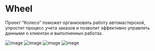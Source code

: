 # Wheel
Проект “Колесо” поможет организовать работу автомастерской, упростит процесс учета заказов и позволит эффективно управлять данными о клиентах и выполненных работах.

![image](https://github.com/user89986/Wheel/assets/167529891/32b4e1f1-b7aa-42d9-99f1-0605f3f1b12f)
![image](https://github.com/user89986/Wheel/assets/167529891/8dd74172-3ba1-400d-abe5-8539d39ca92d)
![image](https://github.com/user89986/Wheel/assets/167529891/eaa9dd32-cff0-4c74-a3a5-86f63b0b10fc)
![image](https://github.com/user89986/Wheel/assets/167529891/a5010df5-090f-4db9-a15a-e696739e698e)




